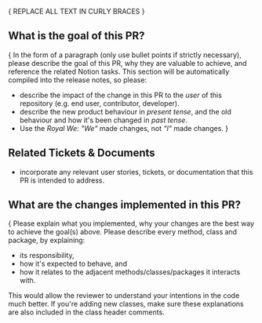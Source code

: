 { REPLACE ALL TEXT IN CURLY BRACES }

## What is the goal of this PR?

{ In the form of a paragraph (only use bullet points if strictly necessary), please describe the goal of this PR, why they are valuable to achieve, and reference the related Notion tasks. This section will be automatically compiled into the release notes, so please:

- describe the impact of the change in this PR to the *user* of this repository (e.g. end user, contributor, developer).
- describe the new product behaviour in *present tense*, and the old behaviour and how it's been changed in *past tense*.
- Use the *Royal We*: *"We"* made changes, not *"I"* made changes. }

## Related Tickets & Documents
- incorporate any relevant user stories, tickets, or documentation that this PR is intended to address.

## What are the changes implemented in this PR?

{ Please explain what you implemented, why your changes are the best way to achieve the goal(s) above. Please describe every method, class and package, by explaining:

- its responsibility,
- how it's expected to behave, and
- how it relates to the adjacent methods/classes/packages it interacts with.

This would allow the reviewer to understand your intentions in the code much better. If you're adding new classes, make sure these explanations are also included in the class header comments.
